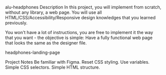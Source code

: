 alu-headphones
Description
In this project, you will implement from scratch, without any library, a web page. You will use all HTML/CSS/Accessibility/Responsive design knowledges that you learned previously.

You won't have a lot of instructions, you are free to implement it the way that you want - the objective is simple: Have a fully functional web page that looks the same as the designer file.

headphones-landing-page

Project Notes
Be familiar with Figma.
Reset CSS styling.
Use variables.
Simple CSS selectors.
Simple HTML structure.
